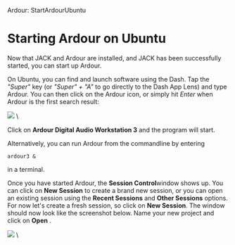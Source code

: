 Ardour: StartArdourUbuntu

Starting Ardour on Ubuntu
=========================

Now that JACK and Ardour are installed, and JACK has been successfully
started, you can start up Ardour.

On Ubuntu, you can find and launch software using the Dash. Tap the
*"Super"* key (or *"Super" + "A"* to go directly to the Dash App Lens)
and type Ardour. You can then click on the Ardour icon, or simply hit
*Enter* when Ardour is the first search result:

![](static/Ardour3_Ubuntu_Dash_1.png) \

Click on **Ardour Digital Audio Workstation 3** and the program will
start.

Alternatively, you can run Ardour from the commandline by entering

    ardour3 &

in a terminal.

Once you have started Ardour, the **Session Control**window shows up.
You can click on **New Session** to create a brand new session, or you
can open an existing session using the **Recent Sessions** and **Other
Sessions** options. For now let's create a fresh session, so click on
**New Session**. The window should now look like the screenshot below.
Name your new project and click on **Open** .

![](static/Ardour3_New_Session_Simple_1.png) \


